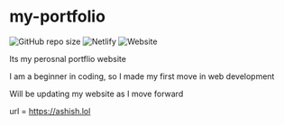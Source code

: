# my-portfolio
![GitHub repo size](https://img.shields.io/github/repo-size/gery420/myportfolio?logo=github)
![Netlify](https://img.shields.io/netlify/6f74b7b8-f5f9-47d2-b076-c5250d872673?logo=netlify)
![Website](https://img.shields.io/website?url=https%3A%2F%2Fashish.college&up_message=online&up_color=blue&down_message=offline&down_color=red&style=plastic)

Its my perosnal portflio website

I am a beginner in coding, so I made my first move in web development

Will be updating my website as I move forward


url = https://ashish.lol

